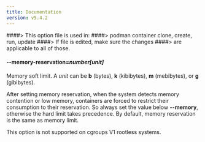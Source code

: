 ```yaml
---
title: Documentation
version: v5.4.2
---
```


####> This option file is used in:
####>   podman container clone, create, run, update
####> If file is edited, make sure the changes
####> are applicable to all of those.
#### **--memory-reservation**=*number[unit]*

Memory soft limit. A _unit_ can be **b** (bytes), **k** (kibibytes), **m** (mebibytes), or **g** (gibibytes).

After setting memory reservation, when the system detects memory contention
or low memory, containers are forced to restrict their consumption to their
reservation. So always set the value below **--memory**, otherwise the
hard limit takes precedence. By default, memory reservation is the same
as memory limit.

This option is not supported on cgroups V1 rootless systems.
